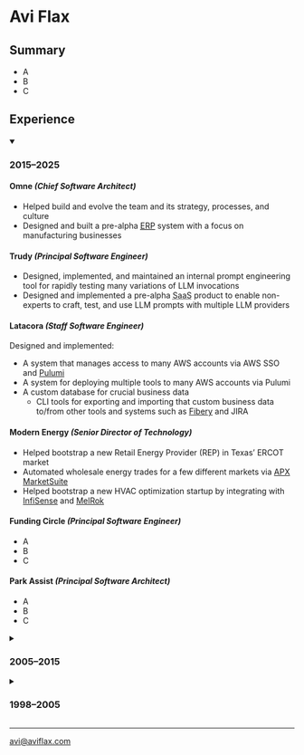 # Avi Flax

<!-- Tagline? -->

<!-- Or Highlights?-->
## Summary

* A
* B
* C

## Experience

<details open>
    <summary><h3>2015–2025</h3></summary>

#### Omne *(Chief Software Architect)*

* Helped build and evolve the team and its strategy, processes, and culture
* Designed and built a pre-alpha
          <a href="https://en.wikipedia.org/wiki/Enterprise_resource_planning">
              <abbr title="Enterprise Resource Planning">ERP</abbr></a> system with
          a focus on manufacturing businesses

#### Trudy *(Principal Software Engineer)*

* Designed, implemented, and maintained an internal prompt engineering tool for rapidly testing many
  variations of LLM invocations
* Designed and implemented a pre-alpha <abbr title="Software as a Service">SaaS</abbr> product to
  enable non-experts to craft, test, and use LLM prompts with multiple LLM providers

#### Latacora *(Staff Software Engineer)*

Designed and implemented:

* A system that manages access to many AWS accounts via AWS SSO and <a href="https://www.pulumi.com/">Pulumi</a>
* A system for deploying multiple tools to many AWS accounts via Pulumi
* A custom database for crucial business data
  * CLI tools for exporting and importing that custom business data to/from other tools and systems
    such as <a href="https://fibery.io">Fibery</a> and JIRA

#### Modern Energy *(Senior Director of Technology)*

* Helped bootstrap a new Retail Energy Provider (REP) in Texas’ ERCOT market
* Automated wholesale energy trades for a few different markets via <a href="https://apx.com/power-scheduling-energy-accounting-services/">APX MarketSuite</a>
* Helped bootstrap a new HVAC optimization startup by integrating with <a href="https://www.infisense.com">InfiSense</a> and <a href="https://melrok.com">MelRok</a>

#### Funding Circle *(Principal Software Engineer)*

* A
* B
* C

#### Park Assist *(Principal Software Architect)*

* A
* B
* C

</details>

<details>
    <summary><h3>2005–2015</h3></summary>

#### Timehop

* Refactored a critical and complex system into a loosely-coupled stream-based system using Kinesis
  and Go (<a href="https://speakerdeck.com/aviflax/stream-data-processing-with-kinesis-and-go-at-timehop">slides</a>)
* Designed and implemented:
  * A sophisticated integration with Twilio for SMS-based signup
  * A tool for quickly processing billions of records

#### Thinkful

* Designed and implemented an event-driven system to automate Stripe subscription management

#### SFX

* A
* B
* C

#### Arc90

* A
* B
* C

</details>

<details>
    <summary><h3>1998–2005</h3></summary>

#### ADP

* Refactored, enhanced, and maintained a sophisticated application for producing custom financial
  documents for on-demand printing

#### register.com

<!-- TODO: compress down to a single bullet -->
* Team lead position for large high-traffic auction site
* Responsibilities included designing, implementing, and maintaining features; reengineering site
  technology and architecture
* Created new internal tools and development procedures

#### RewardsPlus

* Maintained and enhanced a large-scale online employee benefits enrollment system for diverse
  clients with diverse needs

#### Words In Progress

* Developed requirements and specifications for high traffic websites directly with clients; crafted
  application architecture and database design

#### Ideal Computer Strategies

* Worked with teams of designers, coders, and project managers to concurrently develop and deploy
  client websites with basic dynamic features

#### PCC Internet Design

* Founded and managed a small Web design shop in Baltimore, MD providing full-service Web design
  and development to small businesses in the area

</details>

----

[avi@aviflax.com](mailto:avi@aviflax.com)
